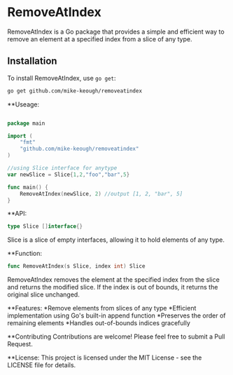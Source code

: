 # RemoveAtIndex

RemoveAtIndex is a Go package that provides a simple and efficient way to remove an element at a specified index from a slice of any type.

## Installation

To install RemoveAtIndex, use `go get`:

```bash
go get github.com/mike-keough/removeatindex
```
**Useage:
```go

package main

import (
    "fmt"
    "github.com/mike-keough/removeatindex"
)

//using Slice interface for anytype
var newSlice = Slice{1,2,"foo","bar",5}

func main() {
    RemoveAtIndex(newSlice, 2) //output [1, 2, "bar", 5]
}

```

**API: 
```go 
type Slice []interface{} 
```
Slice is a slice of empty interfaces, allowing it to hold elements of any type.

**Function:
```go
func RemoveAtIndex(s Slice, index int) Slice
```
RemoveAtIndex removes the element at the specified index from the slice and returns the modified slice. If the index is out of bounds, it returns the original slice unchanged.

**Features:
*Remove elements from slices of any type
*Efficient implementation using Go's built-in append function
*Preserves the order of remaining elements
*Handles out-of-bounds indices gracefully

**Contributing
Contributions are welcome! Please feel free to submit a Pull Request.

**License:
This project is licensed under the MIT License - see the LICENSE file for details.